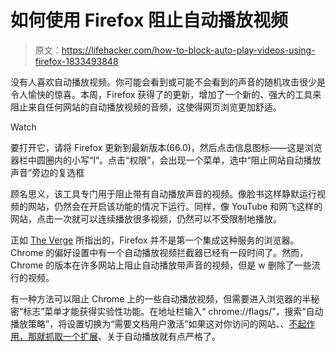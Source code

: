 # 如何使用 Firefox 阻止自动播放视频

> 原文：<https://lifehacker.com/how-to-block-auto-play-videos-using-firefox-1833493848>

没有人喜欢自动播放视频。你可能会看到或可能不会看到的声音的随机攻击很少是令人愉快的惊喜。本周，Firefox 获得了的更新，增加了一个新的、强大的工具来阻止来自任何网站的自动播放视频的音频，这使得网页浏览更加舒适。

Watch

要打开它，请将 Firefox 更新到最新版本(66.0)，然后点击信息图标——这是浏览器栏中圆圈内的小写“I”。点击“权限”，会出现一个菜单，选中“阻止网站自动播放声音”旁边的复选框

顾名思义，该工具专门用于阻止带有自动播放声音的视频。像脸书这样静默运行视频的网站，仍然会在开启该功能的情况下运行。同样，像 YouTube 和网飞这样的网站，点击一次就可以连续播放很多视频，仍然可以不受限制地播放。

正如 [The Verge](https://www.theverge.com/2019/3/19/18272377/firefox-66-release-date-news-features-autoplaying-videos) 所指出的，Firefox 并不是第一个集成这种服务的浏览器。Chrome 的偏好设置中有一个自动播放视频拦截器已经有一段时间了。然而，Chrome 的版本在许多网站上阻止自动播放带声音的视频，但是 w 删除了一些流行的视频。

有一种方法可以阻止 Chrome 上的一些自动播放视频，但需要进入浏览器的半秘密“标志”菜单才能获得实验性功能。在地址栏输入“ chrome://flags/”，搜索“自动播放策略”，将设置切换为“需要文档用户激活”如果这对你访问的网站、、[不起作用，那就抓取一个扩展](https://chrome.google.com/webstore/detail/autoplaystopper/ejddcgojdblidajhngkogefpkknnebdh)、关于自动播放就有点严格了。